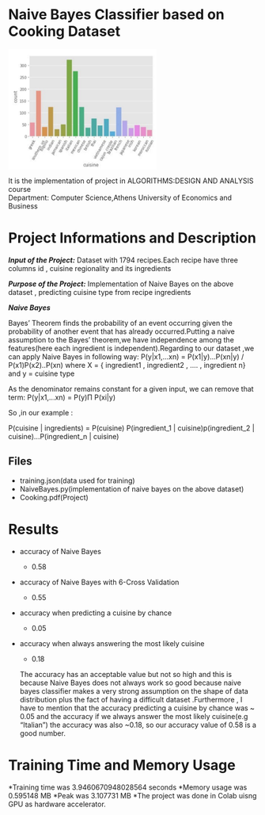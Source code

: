 # Naive Bayes Classifier based on Cooking Dataset
<img src="fig1.jpg" width="300" align="center"> 

It is the implementation of project in ALGORITHMS:DESIGN AND ANALYSIS course  \
Department: Computer Science,Athens University of Economics and Business
 
 # Project Informations and Description 
 
 **_Input of the Project:_**
Dataset with 1794 recipes.Each recipe have three columns id , cuisine regionality and its
ingredients

**_Purpose of the Project:_**
Implementation of Naive Bayes on the above dataset , predicting cuisine type from recipe
ingredients

 ***Naive Bayes***
 
 Bayes’ Theorem finds the probability of an event occurring given the probability of another event
that has already occurred.Putting a naive assumption to the Bayes’ theorem,we have independence
among the features(here each ingredient is independent).Regarding to our dataset ,we can apply
Naive Bayes in following way:   P(y|x1,...xn) = P(x1|y)...P(xn|y) / P(x1)P(x2)..P(xn)
where X = { ingredient1 , ingredient2 , .... , ingredient n}
and y = cuisine type

As the denominator remains constant for a given input, we can remove that term:
P(y|x1,...xn) = P(y)Π P(xi|y)

So ,in our example :

P(cuisine | ingredients) = P(cuisine) P(ingredient_1 | cuisine)p(ingredient_2 |
cuisine)...P(ingredient_n | cuisine)


## Files 
* training.json(data used for training)
* NaiveBayes.py(implementation of naive bayes on the above dataset)
* Cooking.pdf(Project)    

# Results 
 - accuracy of Naive Bayes 
   - 0.58
 - accuracy of Naive Bayes with 6-Cross Validation
   - 0.55
 - accuracy when predicting a cuisine by chance 
   - 0.05 
 - accuracy when always answering the most likely cuisine
   - 0.18
   
   The accuracy has an acceptable value but not so high and this is because Naive Bayes does not
 always work so good because naive bayes classifier makes a very strong assumption on the shape
 of data distribution plus the fact of having a difficult dataset .Furthermore , I have to mention that
 the accuracy predicting a cuisine by chance was ~ 0.05 and the accuracy if we always answer the
 most likely cuisine(e.g “Italian”) the accuracy was also ~0.18, so our accuracy value of 0.58 is a
 good number.
 
 # Training Time and Memory Usage 
 
   *Training time was 3.9460670948028564 seconds
   *Memory usage was 0.595148 MB
   *Peak was 3.107731 MB
   *The project was done in Colab uisng GPU as hardware accelerator.

 
